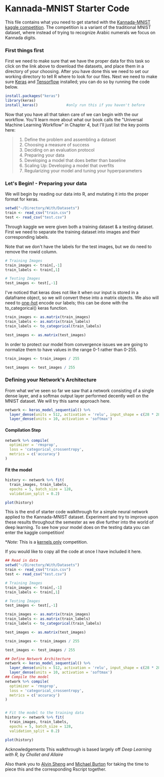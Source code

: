 # Kannada-MNIST Starter Code

This file contains what you need to get started with the [Kannada-MNIST kaggle competition](https://www.kaggle.com/c/Kannada-MNIST). The competition is a variant of the traditional MNIST dataset, where instead of trying to recognize Arabic numerals we focus on Kannada digits.

### First things first
First we need to make sure that we have the proper data for this task so click on the link above to download the datasets, and place them in a directory of your choosing. After you have done this we need to set our working directory to tell R where to look for our files. Next we need to make sure [Keras](https://keras.rstudio.com/index.html) and [Tensorflow](https://www.tensorflow.org/) installed; you can do so by running the code below. 

```r
install.packages("keras")
library(keras)
install_keras()             #only run this if you haven't before
```
Now that you have all that taken care of we can begin with the our workflow. You'll learn more about what our book calls the "Universal Machine Learning Workflow" in Chapter 4, but I'll just list the key points here:         
> 1. Define the problem and assembling a dataset
> 2. Choosing a measure of success
> 3. Deciding on an evaluation protocol
> 4. Preparing your data
> 5. Developing a model that does better than baseline
> 6. Scaling Up: Developing a model that overfits
> 7. Regularizing your model and tuning your hyperparameters


### Let's Begin! - Preparing your data
We will begin by reading our data into R, and mutating it into the proper format for keras.

```r
setwd("~/Directory/With/Datasets")
train <- read_csv("train.csv")
test <- read_csv("test.csv")
```
      
Through kaggle we were given both a training dataset & a testing dataset. First we need to separate the training dataset into images and their corresponding labels.    

Note that we don't have the labels for the test images, but we do need to remove the rowid column.
```r
# Training Images
train_images <- train[,-1]
train_labels <- train[,1]

# Testing Images
test_images <- test[,-1]

```
I've noticed that keras does not like it when our input is stored in a dataframe object, so we will convert these into a matrix objects. We also will need to [one-hot](https://en.wikipedia.org/wiki/One-hot) encode our labels; this can be done with the to_categorical() keras function.
```r
train_images <- as.matrix(train_images)
train_labels <- as.matrix(train_labels)
train_labels <- to_categorical(train_labels)

test_images <- as.matrix(test_images)
```
In order to protect our model from convergence issues we are going to normalize them to have values in the range 0-1 rather than 0-255.

```r
train_images <- train_images / 255

test_images <- test_images / 255
```
### Defining your Network's Architecture 
From what we've seen so far we saw that a network consisting of a single dense layer, and a softmax output layer performed decently well on the MNIST dataset. We will try this same approach here.
```r
network <- keras_model_sequential() %>%
  layer_dense(units = 512, activation = 'relu', input_shape = c(28 * 28)) %>%
  layer_dense(units = 10, activation = 'softmax')

```

#### Compilation Step      
```r
network %>% compile(
  optimizer = 'rmsprop',
  loss = 'categorical_crossentropy',
  metrics = c('accuracy')
)
```

#### Fit the model
```r
history <- network %>% fit(
  train_images, train_labels, 
  epochs = 5, batch_size = 128,
  validation_split = 0.2)

plot(history)
```

This is the end of starter code walkthrough for a simple neural network applied to the Kannada-MNIST dataset. Experiment and try to improve upon these results throughout the semester as we dive further into the world of deep learning. To see how your model does on the testing data you can enter the kaggle competition!

\**Note:* This is a [kernels only](https://www.kaggle.com/c/Kannada-MNIST/overview/kernels-requirements) competition.    

 
If you would like to copy all the code at once I have included it here.

```r
## Read in data
setwd("~/Directory/With/Datasets")
train <- read_csv("train.csv")
test <- read_csv("test.csv")

# Training Images
train_images <- train[,-1]
train_labels <- train[,1]

# Testing Images
test_images <- test[,-1]

train_images <- as.matrix(train_images)
train_labels <- as.matrix(train_labels)
train_labels <- to_categorical(train_labels)

test_images <- as.matrix(test_images)

train_images <- train_images / 255

test_images <- test_images / 255

## Define Network Architecture
network <- keras_model_sequential() %>%
  layer_dense(units = 512, activation = 'relu', input_shape = c(28 * 28)) %>%
  layer_dense(units = 10, activation = 'softmax')
## Compile the model
network %>% compile(
  optimizer = 'rmsprop',
  loss = 'categorical_crossentropy',
  metrics = c('accuracy')
)


# Fit the model to the training data
history <- network %>% fit(
  train_images, train_labels, 
  epochs = 5, batch_size = 128,
  validation_split = 0.2)

plot(history)
```

Acknowledgements 
This walkthrough is based largely off *Deep Learning with R, by Chollet and Allaire*

Also thank you to [Alvin Sheng](https://github.com/AlvinSheng) and [Michael Burton](https://michaeleburton.github.io/) for taking the time to piece this and the corresponding Rscript together.
